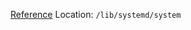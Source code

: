 [Reference](https://nodesource.com/blog/running-your-node-js-app-with-systemd-part-1/)
Location:
`/lib/systemd/system`